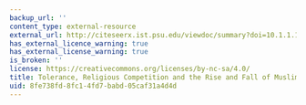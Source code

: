 ```yaml
---
backup_url: ''
content_type: external-resource
external_url: http://citeseerx.ist.psu.edu/viewdoc/summary?doi=10.1.1.153.3085
has_external_licence_warning: true
has_external_license_warning: true
is_broken: ''
license: https://creativecommons.org/licenses/by-nc-sa/4.0/
title: Tolerance, Religious Competition and the Rise and Fall of Muslim Science
uid: 8fe738fd-8fc1-4fd7-babd-05caf31a4d4d
---
```

